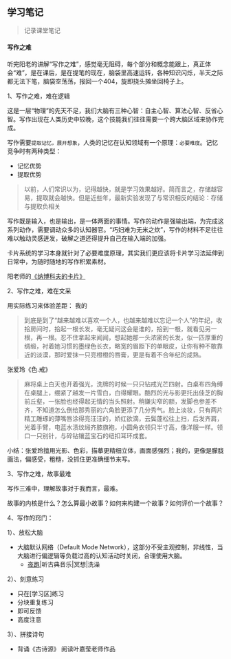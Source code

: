 ## 学习笔记

> 记录课堂笔记

#### 写作之难


听完阳老的讲解“写作之难”，感觉毫无阻碍，每个部分和概念能跟上，真正体会“难”，是在课后，是在提笔的现在，脑袋里高速运转，各种知识闪烁，半天之际都无法下笔，脑袋空荡荡，报回一个404，旋即挠头摊坐回椅子上。

1、写作之难，难在逻辑

这是一层“物理”的先天不足，我们大脑有三种心智：自主心智、算法心智、反省心智。写作出现在人类历史中较晚，这个技能我们往往需要一个跨大脑区域来协作完成。

写作需要`提取记忆，展开想象`，人类的记忆在认知领域有一个原理：`必要难度`。记忆竞争时有两种类型：
* 记忆优势
* 提取优势
> 以前，人们常识以为，记得越快，就是学习效果越好。简而言之，存储越容易，提取就会越快。但是近些年，最新实验发现了与常识相反的结论：存储与提取负相关


写作既是输入，也是输出，是一体两面的事情。写作的动作是强输出端，为完成这系列动作，需要调动众多的认知器官。“巧妇难为无米之炊”，写作的材料不足往往难以触动灵感迸发，破解之道还得提升自己在输入端的加强。


卡片系统的学习本身就针对了必要难度原理，其实我们更应该将卡片学习法延伸到日常中，为随时随地的写作积累素材。

阳老师的[《纳博科夫的卡片》](http://www.yangzhiping.com/psy/nabokov.html)

2、写作之难，难在文采

用实际练习来体验差距：
我的
> 到底是到了“越来越难以喜欢一个人，也越来越难以忘记一个人”的年纪，收拾房间时，拾起一根长发，毫无疑问这会是谁的，拾到一根，就看见另一根，再一根。忍不住拿起来闻闻，想起她那一头浓密的长发，似一匹厚重的绸缎，衬着她习惯的墨绿色长衣，略宽的眉距下的单眼皮，让你有种不敢靠近的淡漠，那时爱抹一只亮橙橙的唇膏，更是有着不合年纪的成熟。

张爱玲《色.戒》
> 麻将桌上白天也开着强光，洗牌的时候一只只钻戒光芒四射。白桌布四角缚在桌腿上，绷紧了越发一片雪白，白得耀眼。酷烈的光与影更托出佳芝的胸前丘壑，一张脸也经得起无情的当头照射。稍嫌尖窄的额，发脚也参差不齐，不知道怎么倒给那秀丽的六角脸更添了几分秀气。脸上淡妆，只有两片精工雕琢的薄嘴唇涂得亮汪汪的，娇红欲滴，云鬓蓬松往上扫，后发齐肩，光着手臂，电蓝水渍纹缎齐膝旗袍，小圆角衣领只半寸高，像洋服一样。领口一只别针，与碎钻镶蓝宝石的纽扣耳环成套。

小结：张爱玲擅用光影、色彩，描摹更精细立体，画面感强烈；我的，更像是朦胧画法，偏感受，粗糙，没抓住更准确细节来写。


3、写作之难，故事最难

写作三难中，理解故事对于我而言，最难。

故事的内核是什么？怎么算最小故事？如何来构建一个故事？如何评价一个故事？

4、写作的窍门：

1）、放松大脑
* 大脑默认网络（Default Mode Network），这部分不受主观控制，非线性，当大脑进行偏逻辑等负载过高的认知活动时关闭，合理使用大脑。
    - [夜跑](http://www.jianshu.com/p/831c2d23080f)|听古典音乐|冥想|洗澡

2）、刻意练习
* 只在[学习区]练习
* 分块重复练习
* 即可反馈
* 高度注意

    
3）、拼接诗句
* 背诵《古诗源》 阅读叶嘉莹老师作品


  


















